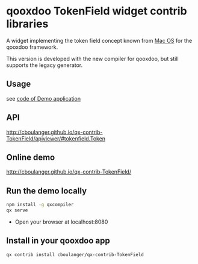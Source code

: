 # qooxdoo TokenField widget contrib libraries

A widget implementing the token field concept known from [Mac OS](https://developer.apple.com/macos/human-interface-guidelines/fields-and-labels/token-fields/) for the qooxdoo framework.

This version is developed with the new compiler for qooxdoo, but still supports
the legacy generator. 

## Usage
see [code of Demo application](source/class/tokenfield/demo/Application.js)

## API
http://cboulanger.github.io/qx-contrib-TokenField/apiviewer/#tokenfield.Token

## Online demo
http://cboulanger.github.io/qx-contrib-TokenField/

## Run the demo locally
```bash
npm install -g qxcompiler
qx serve
```
- Open your browser at localhost:8080

## Install in your qooxdoo app
```bash
qx contrib install cboulanger/qx-contrib-TokenField
```
